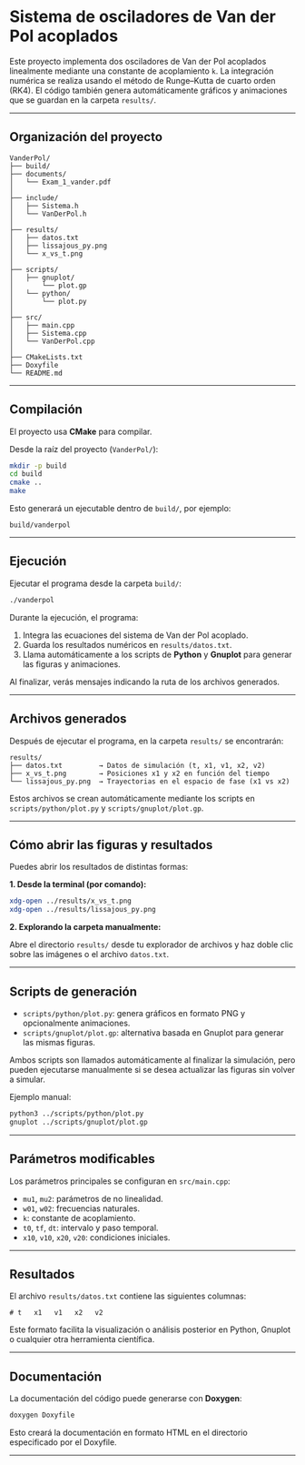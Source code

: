 # Sistema de osciladores de Van der Pol acoplados

Este proyecto implementa dos osciladores de Van der Pol acoplados linealmente mediante una constante de acoplamiento `k`.
La integración numérica se realiza usando el método de Runge–Kutta de cuarto orden (RK4).
El código también genera automáticamente gráficos y animaciones que se guardan en la carpeta `results/`.

---

## Organización del proyecto

```
VanderPol/
├── build/
├── documents/
│   └── Exam_1_vander.pdf
│
├── include/
│   ├── Sistema.h
│   └── VanDerPol.h
│
├── results/
│   ├── datos.txt
│   ├── lissajous_py.png
│   └── x_vs_t.png
│
├── scripts/
│   ├── gnuplot/
│       └── plot.gp
│   └── python/
│       └── plot.py
│
├── src/
│   ├── main.cpp
│   ├── Sistema.cpp
│   └── VanDerPol.cpp
│
├── CMakeLists.txt
├── Doxyfile
└── README.md

```

---

## Compilación

El proyecto usa **CMake** para compilar.

Desde la raíz del proyecto (`VanderPol/`):

```bash
mkdir -p build
cd build
cmake ..
make
```

Esto generará un ejecutable dentro de `build/`, por ejemplo:

```
build/vanderpol
```

---

## Ejecución

Ejecutar el programa desde la carpeta `build/`:

```bash
./vanderpol
```

Durante la ejecución, el programa:

1. Integra las ecuaciones del sistema de Van der Pol acoplado.
2. Guarda los resultados numéricos en `results/datos.txt`.
3. Llama automáticamente a los scripts de **Python** y **Gnuplot** para generar las figuras y animaciones.

Al finalizar, verás mensajes indicando la ruta de los archivos generados.

---

## Archivos generados

Después de ejecutar el programa, en la carpeta `results/` se encontrarán:

```
results/
├── datos.txt         → Datos de simulación (t, x1, v1, x2, v2)
├── x_vs_t.png        → Posiciones x1 y x2 en función del tiempo
└── lissajous_py.png  → Trayectorias en el espacio de fase (x1 vs x2)
```

Estos archivos se crean automáticamente mediante los scripts en `scripts/python/plot.py` y `scripts/gnuplot/plot.gp`.

---

## Cómo abrir las figuras y resultados

Puedes abrir los resultados de distintas formas:

**1. Desde la terminal (por comando):**

```bash
xdg-open ../results/x_vs_t.png
xdg-open ../results/lissajous_py.png
```

**2. Explorando la carpeta manualmente:**

Abre el directorio `results/` desde tu explorador de archivos y haz doble clic sobre las imágenes o el archivo `datos.txt`.

---

## Scripts de generación

* `scripts/python/plot.py`: genera gráficos en formato PNG y opcionalmente animaciones.
* `scripts/gnuplot/plot.gp`: alternativa basada en Gnuplot para generar las mismas figuras.

Ambos scripts son llamados automáticamente al finalizar la simulación, pero pueden ejecutarse manualmente si se desea actualizar las figuras sin volver a simular.

Ejemplo manual:

```bash
python3 ../scripts/python/plot.py
gnuplot ../scripts/gnuplot/plot.gp
```

---

## Parámetros modificables

Los parámetros principales se configuran en `src/main.cpp`:

* `mu1`, `mu2`: parámetros de no linealidad.
* `w01`, `w02`: frecuencias naturales.
* `k`: constante de acoplamiento.
* `t0`, `tf`, `dt`: intervalo y paso temporal.
* `x10`, `v10`, `x20`, `v20`: condiciones iniciales.

---

## Resultados

El archivo `results/datos.txt` contiene las siguientes columnas:

```
# t   x1   v1   x2   v2
```

Este formato facilita la visualización o análisis posterior en Python, Gnuplot o cualquier otra herramienta científica.

---

## Documentación

La documentación del código puede generarse con **Doxygen**:

```bash
doxygen Doxyfile
```

Esto creará la documentación en formato HTML en el directorio especificado por el Doxyfile.

---

